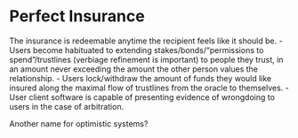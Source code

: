 # Perfect Insurance

The insurance is redeemable anytime the recipient feels like it should be.
    - Users become habituated to extending stakes/bonds/“permissions to spend”/trustlines
        (verbiage refinement is important) to people they trust, in an amount
        never exceeding the amount the other person values the relationship.
    - Users lock/withdraw the amount of funds they would like insured along
        the maximal flow of trustlines from the oracle to themselves.
    - User client software is capable of presenting evidence of wrongdoing
        to users in the case of arbitration.

Another name for optimistic systems?
